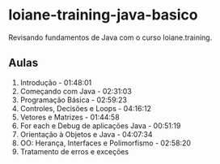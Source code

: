 # loiane-training-java-basico

Revisando fundamentos de Java com o curso loiane.training.

## Aulas

1. Introdução - 01:48:01
2. Começando com Java - 02:31:03
3. Programação Básica - 02:59:23
4. Controles, Decisões e Loops - 04:16:12
5. Vetores e Matrizes - 01:44:58
6. For each e Debug de aplicações Java - 00:51:19
7. Orientação à Objetos e Java - 04:07:34
8. OO: Herança, Interfaces e Polimorfismo - 02:58:20
9. Tratamento de erros e exceções

